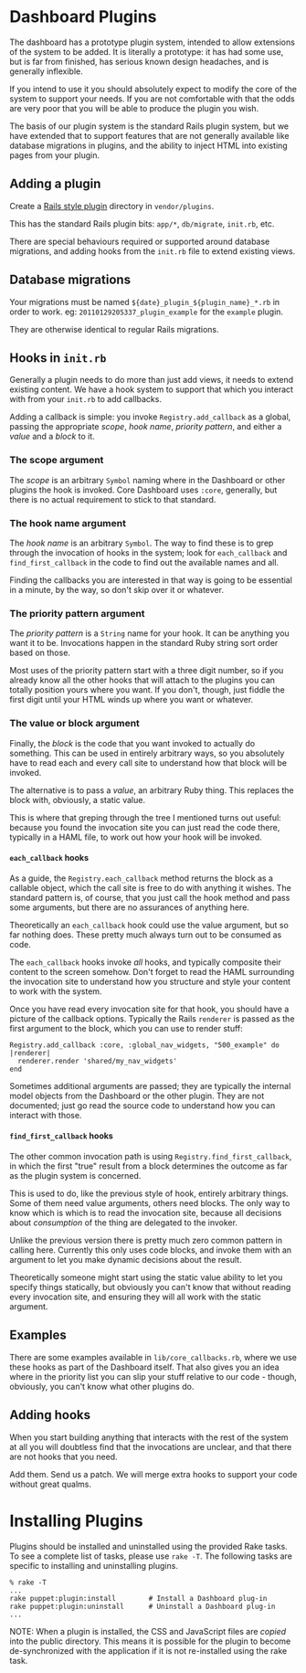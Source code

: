# Dashboard Plugins

The dashboard has a prototype plugin system, intended to allow extensions of
the system to be added.  It is literally a prototype: it has had some use, but
is far from finished, has serious known design headaches, and is generally
inflexible.

If you intend to use it you should absolutely expect to modify the core of the
system to support your needs.  If you are not comfortable with that the odds
are very poor that you will be able to produce the plugin you wish.

The basis of our plugin system is the standard Rails plugin system, but we
have extended that to support features that are not generally available like
database migrations in plugins, and the ability to inject HTML into existing
pages from your plugin.

## Adding a plugin

Create a [Rails style plugin](http://guides.rubyonrails.org/plugins.html)
directory in `vendor/plugins`.

This has the standard Rails plugin bits: `app/*`, `db/migrate`, `init.rb`, etc.

There are special behaviours required or supported around database migrations,
and adding hooks from the `init.rb` file to extend existing views.

## Database migrations

Your migrations must be named `${date}_plugin_${plugin_name}_*.rb` in order to
work.  eg: `20110129205337_plugin_example` for the `example` plugin.

They are otherwise identical to regular Rails migrations.

## Hooks in `init.rb`

Generally a plugin needs to do more than just add views, it needs to extend
existing content.  We have a hook system to support that which you interact
with from your `init.rb` to add callbacks.

Adding a callback is simple: you invoke `Registry.add_callback` as a global,
passing the appropriate *scope*, *hook name*, *priority pattern*, and either a
*value* and a *block* to it.

### The scope argument

The *scope* is an arbitrary `Symbol` naming where in the Dashboard or other
plugins the hook is invoked.  Core Dashboard uses `:core`, generally, but
there is no actual requirement to stick to that standard.

### The hook name argument

The *hook name* is an arbitrary `Symbol`.  The way to find these is to grep
through the invocation of hooks in the system; look for `each_callback` and
`find_first_callback` in the code to find out the available names and all.

Finding the callbacks you are interested in that way is going to be essential
in a minute, by the way, so don't skip over it or whatever.

### The priority pattern argument

The *priority pattern* is a `String` name for your hook.  It can be anything
you want it to be.  Invocations happen in the standard Ruby string sort order
based on those.

Most uses of the priority pattern start with a three digit number, so if you
already know all the other hooks that will attach to the plugins you can
totally position yours where you want.  If you don't, though, just fiddle the
first digit until your HTML winds up where you want or whatever.

### The value or block argument

Finally, the *block* is the code that you want invoked to actually do
something.  This can be used in entirely arbitrary ways, so you absolutely
have to read each and every call site to understand how that block will be
invoked.

The alternative is to pass a *value*, an arbitrary Ruby thing.  This replaces
the block with, obviously, a static value.

This is where that greping through the tree I mentioned turns out useful:
because you found the invocation site you can just read the code there,
typically in a HAML file, to work out how your hook will be invoked.

#### `each_callback` hooks

As a guide, the `Registry.each_callback` method returns the block as a
callable object, which the call site is free to do with anything it wishes.
The standard pattern is, of course, that you just call the hook method and
pass some arguments, but there are no assurances of anything here.

Theoretically an `each_callback` hook could use the value argument, but so far
nothing does.  These pretty much always turn out to be consumed as code.

The `each_callback` hooks invoke *all* hooks, and typically composite their
content to the screen somehow.  Don't forget to read the HAML surrounding the
invocation site to understand how you structure and style your content to work
with the system.

Once you have read every invocation site for that hook, you should have a
picture of the callback options.  Typically the Rails `renderer` is passed as
the first argument to the block, which you can use to render stuff:

    Registry.add_callback :core, :global_nav_widgets, "500_example" do |renderer|
      renderer.render 'shared/my_nav_widgets'
    end

Sometimes additional arguments are passed; they are typically the internal
model objects from the Dashboard or the other plugin.  They are not
documented; just go read the source code to understand how you can interact
with those.

#### `find_first_callback` hooks

The other common invocation path is using `Registry.find_first_callback`, in
which the first "true" result from a block determines the outcome as far as
the plugin system is concerned.

This is used to do, like the previous style of hook, entirely arbitrary
things. Some of them need value arguments, others need blocks.  The only way
to know which is which is to read the invocation site, because all decisions
about *consumption* of the thing are delegated to the invoker.

Unlike the previous version there is pretty much zero common pattern in
calling here.  Currently this only uses code blocks, and invoke them with an
argument to let you make dynamic decisions about the result.

Theoretically someone might start using the static value ability to let you
specify things statically, but obviously you can't know that without reading
every invocation site, and ensuring they will all work with the static
argument.

## Examples

There are some examples available in `lib/core_callbacks.rb`, where we use
these hooks as part of the Dashboard itself.  That also gives you an idea
where in the priority list you can slip your stuff relative to our code -
though, obviously, you can't know what other plugins do.

## Adding hooks

When you start building anything that interacts with the rest of the system at
all you will doubtless find that the invocations are unclear, and that there
are not hooks that you need.

Add them.  Send us a patch.  We will merge extra hooks to support your code
without great qualms.

# Installing Plugins

Plugins should be installed and uninstalled using the provided Rake tasks.  To
see a complete list of tasks, please use `rake -T`.  The following tasks are
specific to installing and uninstalling plugins.

    % rake -T
    ...
    rake puppet:plugin:install        # Install a Dashboard plug-in
    rake puppet:plugin:uninstall      # Uninstall a Dashboard plug-in
    ...

NOTE: When a plugin is installed, the CSS and JavaScript files are _copied_
into the public directory.  This means it is possible for the plugin to become
de-synchronized with the application if it is not re-installed using the rake
task.
